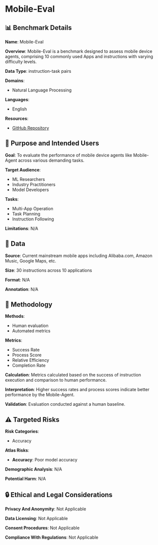 # Mobile-Eval

## 📊 Benchmark Details

**Name**: Mobile-Eval

**Overview**: Mobile-Eval is a benchmark designed to assess mobile device agents, comprising 10 commonly used Apps and instructions with varying difficulty levels.

**Data Type**: instruction-task pairs

**Domains**:
- Natural Language Processing

**Languages**:
- English

**Resources**:
- [GitHub Repository](https://github.com/X-PLUG/MobileAgent)

## 🎯 Purpose and Intended Users

**Goal**: To evaluate the performance of mobile device agents like Mobile-Agent across various demanding tasks.

**Target Audience**:
- ML Researchers
- Industry Practitioners
- Model Developers

**Tasks**:
- Multi-App Operation
- Task Planning
- Instruction Following

**Limitations**: N/A

## 💾 Data

**Source**: Current mainstream mobile apps including Alibaba.com, Amazon Music, Google Maps, etc.

**Size**: 30 instructions across 10 applications

**Format**: N/A

**Annotation**: N/A

## 🔬 Methodology

**Methods**:
- Human evaluation
- Automated metrics

**Metrics**:
- Success Rate
- Process Score
- Relative Efficiency
- Completion Rate

**Calculation**: Metrics calculated based on the success of instruction execution and comparison to human performance.

**Interpretation**: Higher success rates and process scores indicate better performance by the Mobile-Agent.

**Validation**: Evaluation conducted against a human baseline.

## ⚠️ Targeted Risks

**Risk Categories**:
- Accuracy

**Atlas Risks**:
- **Accuracy**: Poor model accuracy

**Demographic Analysis**: N/A

**Potential Harm**: N/A

## 🔒 Ethical and Legal Considerations

**Privacy And Anonymity**: Not Applicable

**Data Licensing**: Not Applicable

**Consent Procedures**: Not Applicable

**Compliance With Regulations**: Not Applicable
